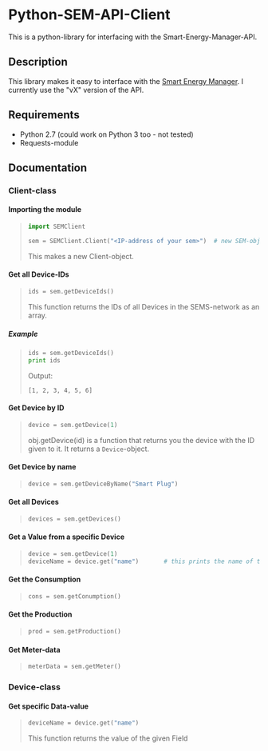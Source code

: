 # Python-SEM-API-Client
This is a python-library for interfacing with the Smart-Energy-Manager-API.

## Description
This library makes it easy to interface with the [Smart Energy Manager](https://sems.energy). I currently use the "vX" version of the API.

## Requirements
* Python 2.7 (could work on Python 3 too - not tested)
* Requests-module

## Documentation

### Client-class
#### Importing the module
> ```python
> import SEMClient
>
> sem = SEMClient.Client("<IP-address of your sem>")  # new SEM-object
> ```
> This makes a new Client-object.

#### Get all Device-IDs
> ```python
> ids = sem.getDeviceIds()
> ```
> This function returns the IDs of all Devices in the SEMS-network as an array.
##### Example
> ```python
> ids = sem.getDeviceIds()
> print ids
> ```
> Output:
> ```
> [1, 2, 3, 4, 5, 6]
> ```

#### Get Device by ID
> ```python
> device = sem.getDevice(1)
> ```
> obj.getDevice(id) is a function that returns you the device with the ID given to it.
> It returns a ```Device```-object.

#### Get Device by name
> ```python
> device = sem.getDeviceByName("Smart Plug")
> ```

#### Get all Devices
> ```python
> devices = sem.getDevices()
> ```

#### Get a Value from a specific Device
> ```python
> device = sem.getDevice(1)
> deviceName = device.get("name")       # this prints the name of the Device with ID = 1
> ```

#### Get the Consumption
> ```python
> cons = sem.getConumption()
> ```

#### Get the Production
> ```python
> prod = sem.getProduction()
> ```

#### Get Meter-data
> ```python
> meterData = sem.getMeter()
> ```

### Device-class

#### Get specific Data-value
> ```python
> deviceName = device.get("name")
> ```
> This function returns the value of the given Field
